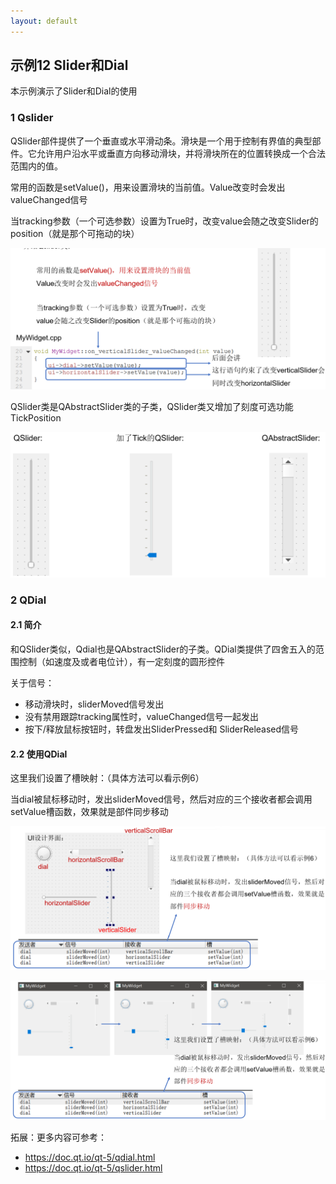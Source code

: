 ```yaml
---
layout: default
---
```


## 示例12 Slider和Dial

本示例演示了Slider和Dial的使用

### 1 Qslider

QSlider部件提供了一个垂直或水平滑动条。滑块是一个用于控制有界值的典型部件。它允许用户沿水平或垂直方向移动滑块，并将滑块所在的位置转换成一个合法范围内的值。

常用的函数是setValue()，用来设置滑块的当前值。Value改变时会发出valueChanged信号

当tracking参数（一个可选参数）设置为True时，改变value会随之改变Slider的position（就是那个可拖动的块）

![Qslider1](image/12-1.png)

QSlider类是QAbstractSlider类的子类，QSlider类又增加了刻度可选功能TickPosition

![Qslider2](image/12-2.png)

### 2 QDial

#### 2.1 简介

和QSlider类似，Qdial也是QAbstractSlider的子类。QDial类提供了四舍五入的范围控制（如速度及或者电位计），有一定刻度的圆形控件

关于信号：

- 移动滑块时，sliderMoved信号发出
- 没有禁用跟踪tracking属性时，valueChanged信号一起发出
- 按下/释放鼠标按钮时，转盘发出SliderPressed和 SliderReleased信号

#### 2.2 使用QDial

这里我们设置了槽映射：（具体方法可以看示例6）

当dial被鼠标移动时，发出sliderMoved信号，然后对应的三个接收者都会调用setValue槽函数，效果就是部件同步移动

![Qslider3](image/12-3.png)

![Qslider3](image/12-4.png)

拓展：更多内容可参考： 

- https://doc.qt.io/qt-5/qdial.html 
- https://doc.qt.io/qt-5/qslider.html